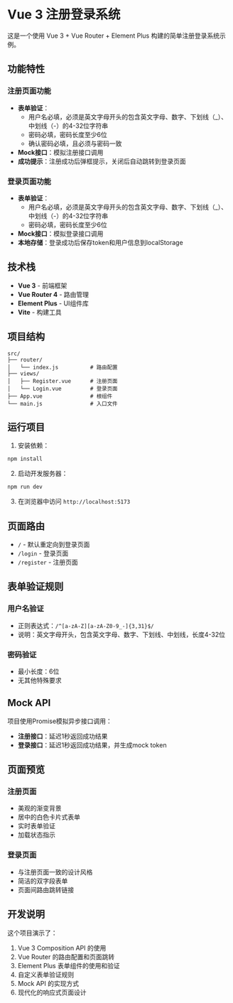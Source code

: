 # Vue 3 注册登录系统

这是一个使用 Vue 3 + Vue Router + Element Plus 构建的简单注册登录系统示例。

## 功能特性

### 注册页面功能
- **表单验证**：
  - 用户名必填，必须是英文字母开头的包含英文字母、数字、下划线（_）、中划线（-）的4-32位字符串
  - 密码必填，密码长度至少6位
  - 确认密码必填，且必须与密码一致
- **Mock接口**：模拟注册接口调用
- **成功提示**：注册成功后弹框提示，关闭后自动跳转到登录页面

### 登录页面功能
- **表单验证**：
  - 用户名必填，必须是英文字母开头的包含英文字母、数字、下划线（_）、中划线（-）的4-32位字符串
  - 密码必填，密码长度至少6位
- **Mock接口**：模拟登录接口调用
- **本地存储**：登录成功后保存token和用户信息到localStorage

## 技术栈

- **Vue 3** - 前端框架
- **Vue Router 4** - 路由管理
- **Element Plus** - UI组件库
- **Vite** - 构建工具

## 项目结构

```
src/
├── router/
│   └── index.js          # 路由配置
├── views/
│   ├── Register.vue      # 注册页面
│   └── Login.vue         # 登录页面
├── App.vue               # 根组件
└── main.js               # 入口文件
```

## 运行项目

1. 安装依赖：
```bash
npm install
```

2. 启动开发服务器：
```bash
npm run dev
```

3. 在浏览器中访问 `http://localhost:5173`

## 页面路由

- `/` - 默认重定向到登录页面
- `/login` - 登录页面
- `/register` - 注册页面

## 表单验证规则

### 用户名验证
- 正则表达式：`/^[a-zA-Z][a-zA-Z0-9_-]{3,31}$/`
- 说明：英文字母开头，包含英文字母、数字、下划线、中划线，长度4-32位

### 密码验证
- 最小长度：6位
- 无其他特殊要求

## Mock API

项目使用Promise模拟异步接口调用：

- **注册接口**：延迟1秒返回成功结果
- **登录接口**：延迟1秒返回成功结果，并生成mock token

## 页面预览

### 注册页面
- 美观的渐变背景
- 居中的白色卡片式表单
- 实时表单验证
- 加载状态指示

### 登录页面
- 与注册页面一致的设计风格
- 简洁的双字段表单
- 页面间路由跳转链接

## 开发说明

这个项目演示了：
1. Vue 3 Composition API 的使用
2. Vue Router 的路由配置和页面跳转
3. Element Plus 表单组件的使用和验证
4. 自定义表单验证规则
5. Mock API 的实现方式
6. 现代化的响应式页面设计
